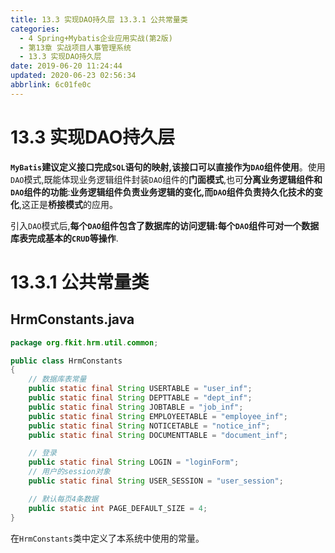 ```yaml
---
title: 13.3 实现DAO持久层 13.3.1 公共常量类
categories: 
  - 4 Spring+Mybatis企业应用实战(第2版)
  - 第13章 实战项目人事管理系统
  - 13.3 实现DAO持久层
date: 2019-06-20 11:24:44
updated: 2020-06-23 02:56:34
abbrlink: 6c01fe0c
---
```

# 13.3 实现DAO持久层
**`MyBatis`建议定义接口完成`SQL`语句的映射,该接口可以直接作为`DAO`组件使用**。使用`DAO`模式,既能体现业务逻辑组件封装`DAO`组件的**门面模式**,也可**分离业务逻辑组件和`DAO`组件的功能**:**业务逻辑组件负责业务逻辑的变化,而`DAO`组件负责持久化技术的变化**,这正是**桥接模式**的应用。

引入`DAO`模式后,**每个`DAO`组件包含了数据库的访问逻辑:每个`DAO`组件可对一个数据库表完成基本的`CRUD`等操作**.
# 13.3.1 公共常量类
## HrmConstants.java
```java
package org.fkit.hrm.util.common;

public class HrmConstants
{
    // 数据库表常量
    public static final String USERTABLE = "user_inf";
    public static final String DEPTTABLE = "dept_inf";
    public static final String JOBTABLE = "job_inf";
    public static final String EMPLOYEETABLE = "employee_inf";
    public static final String NOTICETABLE = "notice_inf";
    public static final String DOCUMENTTABLE = "document_inf";

    // 登录
    public static final String LOGIN = "loginForm";
    // 用户的session对象
    public static final String USER_SESSION = "user_session";

    // 默认每页4条数据
    public static int PAGE_DEFAULT_SIZE = 4;
}
```
在`HrmConstants`类中定义了本系统中使用的常量。
